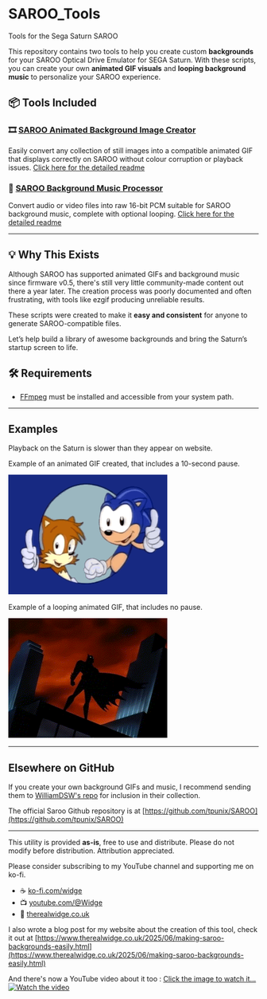 # SAROO_Tools
Tools for the Sega Saturn SAROO

This repository contains two tools to help you create custom **backgrounds** for your SAROO Optical Drive Emulator for SEGA Saturn. With these scripts, you can create your own **animated GIF visuals** and **looping background music** to personalize your SAROO experience.

## 📦 Tools Included

### 🎞️ [SAROO Animated Background Image Creator](README_SAROO_gif.md)
  Easily convert any collection of still images into a compatible animated GIF that displays correctly on SAROO without colour corruption or playback issues.
[Click here for the detailed readme](README_SAROO_gif.md)

### 🎵 [SAROO Background Music Processor](README_SAROO_music.md)
Convert audio or video files into raw 16-bit PCM suitable for SAROO background music, complete with optional looping.
[Click here for the detailed readme](README_SAROO_music.md)

---

## 💡 Why This Exists

Although SAROO has supported animated GIFs and background music since firmware v0.5, there's still very little community-made content out there a year later. The creation process was poorly documented and often frustrating, with tools like ezgif producing unreliable results.

These scripts were created to make it **easy and consistent** for anyone to generate SAROO-compatible files.

Let’s help build a library of awesome backgrounds and bring the Saturn’s startup screen to life.

## 🛠 Requirements

- [FFmpeg](https://ffmpeg.org/download.html) must be installed and accessible from your system path.

---

## Examples
Playback on the Saturn is slower than they appear on website.

Example of an animated GIF created, that includes a 10-second pause.

![Sonic Background](examples/sonic/mainmenu_bg.gif)

Example of a looping animated GIF, that includes no pause.

![Batman Background](examples/batman/mainmenu_bg.gif)


---

## Elsewhere on GitHub

If you create your own background GIFs and music, I recommend sending them to [WilliamDSW's repo](https://github.com/williamdsw/saroo-backgrounds) for inclusion in their collection.

The official Saroo Github repository is at [https://github.com/tpunix/SAROO](https://github.com/tpunix/SAROO)

---

This utility is provided **as-is**, free to use and distribute.  Please do not modify before distribution.  Attribution appreciated.

Please consider subscribing to my YouTube channel and supporting me on ko-fi.


- ☕ [ko-fi.com/widge](https://ko-fi.com/widge)
- 📺 [youtube.com/@Widge](https://www.youtube.com/@Widge)  
- 📰 [therealwidge.co.uk](https://www.therealwidge.co.uk/)

I also wrote a blog post for my website about the creation of this tool, check it out at [https://www.therealwidge.co.uk/2025/06/making-saroo-backgrounds-easily.html](https://www.therealwidge.co.uk/2025/06/making-saroo-backgrounds-easily.html)

And there's now a YouTube video about it too : [Click the image to watch it...](https://www.youtube.com/watch?v=wmOiLromUjo)
[![Watch the video](https://img.youtube.com/vi/wmOiLromUjo/maxresdefault.jpg)](https://www.youtube.com/watch?v=wmOiLromUjo)
